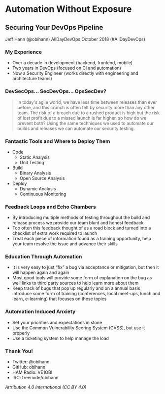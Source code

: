 # Automation Without Exposure
## Securing Your DevOps Pipeline

Jeff Hann (@obihann)
AllDayDevOps October 2018 (#AllDayDevOps)

### My Experience
* Over a decade in development (backend, frontend, mobile)
* Two years in DevOps (focused on CI and automation)
* Now a Security Engineer (works directly with engineering and architecture teams)

### DevSecOps... SecDevOps... OpsSecDev?
> In today's agile world, we have less time between releases than ever before, and this crunch is often felt by security more than any other team. The risk of a breach due to a rushed product is high but the risk of lost profit due to a missed launch is far higher, so how do we prevent both? Using the same techniques we used to automate our builds and releases we can automate our security testing. 

### Fantastic Tools and Where to Deploy Them
* Code
  * Static Analysis
  * Unit Testing
* Build
	* Binary Analysis
	* Open Source Analysis
* Deploy
	* Dynamic Analysis
	* Continuous Monitoring

### Feedback Loops and Echo Chambers
* By introducing multiple methods of testing throughout the build and release process we provide our team blunt and honest feedback
* Too often this feedback thought of as a road block and turned into a checklist of extra work required to launch
* Treat each piece of information found as a training opportunity, help your team resolve the issue and advance their skills

### Education Through Automation
* It is very easy to just “fix” a bug via acceptance or mitigation, but then it will happen again and again
* Most good tools will provide some form of explanation on the bug as well links to third party sources to help learn more about them
* Keep track of bugs that pop up regularly and on a annual basis introduce some form of training (conferences, local meet-ups, lunch and learn, e-learning) that focuses on these topics

### Automation Induced Anxiety
* Set your priorities and expectations in stone
* Use the Common Vulnerability Scoring System (CVSS), but use it properly
* Use a ticketing system to help manage the load

### Thank You!
* Twitter: @obihann
* GitHub: obihann
* HAM Radio: VE1OBI
* IRC: freenode/obihann



*Attribution 4.0 International (CC BY 4.0)*
